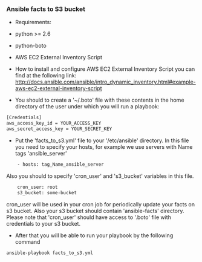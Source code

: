 ### Ansible facts to S3 bucket
- Requirements:
 - python >= 2.6
 - python-boto
 - AWS EC2 External Inventory Script

- How to install and configure AWS EC2 External Inventory Script you can find at the following link: http://docs.ansible.com/ansible/intro_dynamic_inventory.html#example-aws-ec2-external-inventory-script
- You should to create a '~/.boto' file with these contents in the home directory of the user under which you will run a playbook:
```sh
[Credentials]
aws_access_key_id = YOUR_ACCESS_KEY
aws_secret_access_key = YOUR_SECRET_KEY
```

- Put the 'facts_to_s3.yml' file to your '/etc/ansible' directory.
In this file you need to specify your hosts, for example we use servers with Name tags 'ansible_server'
```sh
    - hosts: tag_Name_ansible_server
```
Also you should to specify 'cron_user' and 's3_bucket' variables in this file.
```sh
    cron_user: root
    s3_bucket: some-bucket
```
cron_user will be used in your cron job for periodically update your facts on s3 bucket. Also your s3 bucket should contain 'ansible-facts' directory. Please note that 'cron_user' should have access to '.boto' file with credentials to your s3 bucket.

- After that you will be able to run your playbook by the following command
```
ansible-playbook facts_to_s3.yml
```

